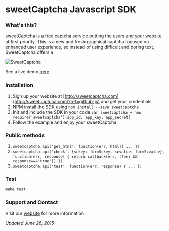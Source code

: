 # sweetCaptcha Javascript SDK

### What's this?

sweetCaptcha is a free captcha service putting the users and your website at first priority.
This is a new and fresh graphical captcha focused on enhanced user experience, so instead of using difficult and boring text, SweetCaptcha offers a 

![SweetCaptcha](https://s3.amazonaws.com/sweetcaptcha/sweetcaptcha-preview.png)

See a live demo [here](http://sweetcaptcha.com/?ref=github-js)

### Installation

1. Sign up your website at [http://sweetcaptcha.com](http://sweetcaptcha.com/?ref=github-js) and get your credentials
2. NPM install the SDK using `npm install --save sweetcaptcha`
3. Init and include the SDK in your code `var sweetcaptcha = new require('sweetcaptcha')(app_id, app_key, app_secret)`
4. Follow the example and enjoy your sweetCaptcha

### Public methods

1. `sweetcaptcha.api('get_html', function(err, html){ ... })`
2. `sweetcaptcha.api('check', {sckey: formSckey, scvalue: formScvalue}, function(err, response) { return callback(err, (!err && response==='true')) })`
3. `sweetcaptcha.api('test', function(err, response) { ... })`

### Test

`make test`

### Support and Contact

Visit our [website](http://sweetcaptcha.com/?ref=github-js) for more information

*Updated June 26, 2015*